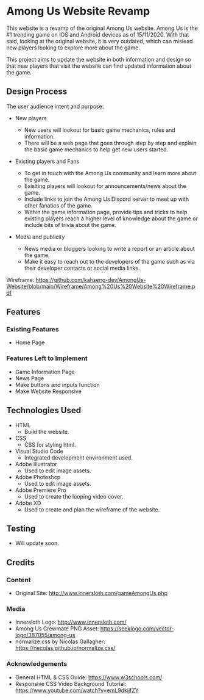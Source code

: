# Among Us Website Revamp #
This website is a revamp of the original Among Us website. Among Us is the #1 trending game on IOS and Android devices as of 15/11/2020. With that said, looking at the original website, it is very outdated, which can mislead new players looking to explore more about the game.

This project aims to update the website in both information and design so that new players that visit the website can find updated information about the game.

## Design Process ##
The user audience intent and purpose:

- New players
  - New users will lookout for basic game mechanics, rules and information.
  - There will be a web page that goes through step by step and explain the basic game mechanics to help get new users started.

- Existing players and Fans
  - To get in touch with the Among Us community and learn more about the game.
  - Exisiting players will lookout for announcements/news about the game.
  - Include links to join the Among Us Discord server to meet up with other fanatics of the game.
  - Within the game information page, provide tips and tricks to help existing players reach a higher level of knowledge about the game or include bits of trivia about the game.

- Media and publicity
  - News media or bloggers looking to write a report or an article about the game.
  - Make it easy to reach out to the developers of the game such as via their developer contacts or social media links.

Wireframe: https://github.com/kahseng-dev/AmongUs-Website/blob/main/Wireframe/Among%20Us%20Website%20Wireframe.pdf 

## Features ##
### Existing Features ###
- Home Page

### Features Left to Implement ###
- Game Information Page
- News Page
- Make buttons and inputs function
- Make Website Responsive

## Technologies Used ##
- HTML
  - Build the website.
- CSS
  - CSS for styling html.
- Visual Studio Code
  - Integrated development environment used.
- Adobe Illustrator
  - Used to edit image assets.
- Adobe Photoshop
  - Used to edit image assets.
- Adobe Premiere Pro
  - Used to create the looping video cover.
- Adobe XD
  - Used to create and plan the wireframe of the website.

## Testing ##
- Will update soon.

## Credits ##
### Content ###
- Original Site: http://www.innersloth.com/gameAmongUs.php

### Media ###
- Innersloth Logo: http://www.innersloth.com/
- Among Us Crewmate PNG Asset: https://seeklogo.com/vector-logo/387055/among-us
- normalize.css by Nicolas Gallagher: https://necolas.github.io/normalize.css/ 

### Acknowledgements ###
- General HTML & CSS Guide: https://www.w3schools.com/
- Responsive CSS Video Background Tutorial: https://www.youtube.com/watch?v=emL9dkijfZY
